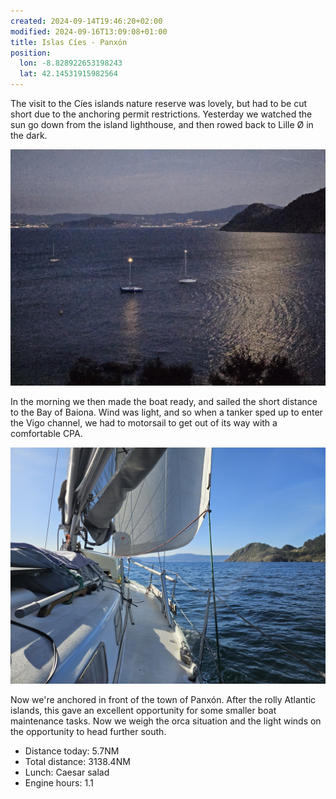 ```yaml
---
created: 2024-09-14T19:46:20+02:00
modified: 2024-09-16T13:09:08+01:00
title: Islas Cíes - Panxón
position:
  lon: -8.828922653198243
  lat: 42.14531915982564
---
```


The visit to the Cíes islands nature reserve was lovely, but had to be cut short due to the anchoring permit restrictions. Yesterday we watched the sun go down from the island lighthouse, and then rowed back to Lille Ø in the dark.

![Image](../2024/65261735b1d126d86486c67730ba645d.jpg) 

In the morning we then made the boat ready, and sailed the short distance to the Bay of Baiona. Wind was light, and so when a tanker sped up to enter the Vigo channel, we had to motorsail to get out of its way with a comfortable CPA.

![Image](../2024/7d428dd8e3588911ecc9cdd92f4dc9f5.jpg) 

Now we're anchored in front of the town of Panxón. After the rolly Atlantic islands, this gave an excellent opportunity for some smaller boat maintenance tasks. Now we weigh the orca situation and the light winds on the opportunity to head further south.

* Distance today: 5.7NM
* Total distance: 3138.4NM
* Lunch: Caesar salad
* Engine hours: 1.1
